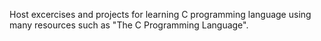 Host excercises and projects for learning C programming language using many resources such as "The C Programming Language".
